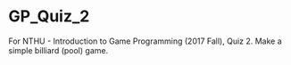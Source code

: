 # GP_Quiz_2
For NTHU - Introduction to Game Programming (2017 Fall), Quiz 2. Make a simple billiard (pool) game.
